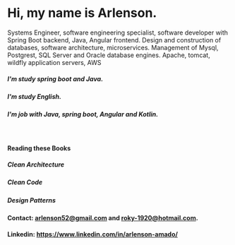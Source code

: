 # Hi, my name is Arlenson.

Systems Engineer, software engineering specialist, software developer with Spring Boot backend, Java, Angular frontend. Design and construction of databases, software architecture, microservices. Management of Mysql, Postgrest, SQL Server and Oracle database engines. Apache, tomcat, wildfly application servers, AWS

##### I'm study spring boot and Java.
##### I'm study English.
##### I'm job with Java, spring boot, Angular and Kotlin.

<br>

#### Reading these Books
##### Clean Architecture
##### Clean Code
##### Design Patterns

#### Contact: arlenson52@gmail.com and roky-1920@hotmail.com.
#### Linkedin: https://www.linkedin.com/in/arlenson-amado/
